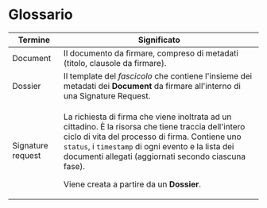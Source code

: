# Glossario

| Termine           | Significato                                                                                                                                                                                                                                                                                                                                                    |
| ----------------- | -------------------------------------------------------------------------------------------------------------------------------------------------------------------------------------------------------------------------------------------------------------------------------------------------------------------------------------------------------------- |
| Document          | Il documento da firmare, compreso di metadati (titolo, clausole da firmare).                                                                                                                                                                                                                                                                                   |
| Dossier           | Il template del _fascicolo_ che contiene l'insieme dei metadati dei **Document** da firmare all'interno di una Signature Request.                                                                                                                                                                                                                              |
| Signature request | <p>La richiesta di firma che viene inoltrata ad un cittadino. È la risorsa che tiene traccia dell'intero ciclo di vita del processo di firma. Contiene uno <code>status</code>, i <code>timestamp</code> di ogni evento e la lista dei documenti allegati (aggiornati secondo ciascuna fase).</p><p>Viene creata a partire da un <strong>Dossier</strong>.</p> |
